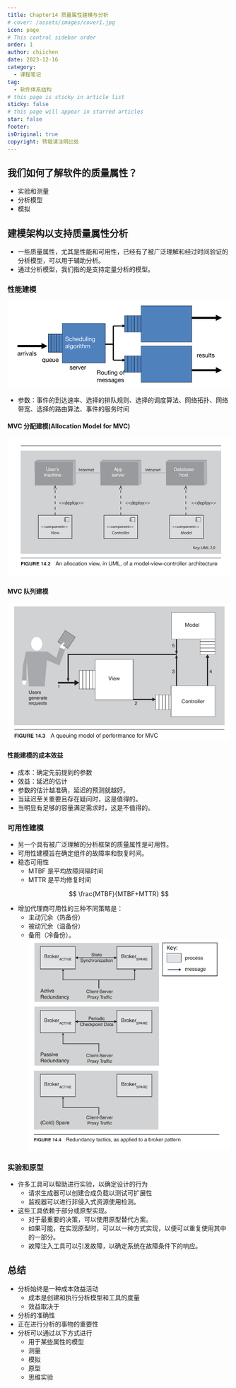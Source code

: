 ```yaml
---
title: Chapter14 质量属性建模与分析
# cover: /assets/images/cover1.jpg
icon: page
# This control sidebar order
order: 1
author: chiichen
date: 2023-12-16
category:
  - 课程笔记
tag:
  - 软件体系结构
# this page is sticky in article list
sticky: false
# this page will appear in starred articles
star: false
footer:
isOriginal: true
copyright: 转载请注明出处
---
```


## 我们如何了解软件的质量属性？

- 实验和测量
- 分析模型
- 模拟

## 建模架构以支持质量属性分析

- 一些质量属性，尤其是性能和可用性，已经有了被广泛理解和经过时间验证的分析模型，可以用于辅助分析。
- 通过分析模型，我们指的是支持定量分析的模型。

### 性能建模

![Performance Models](images/Chapter14质量属性建模与分析/image.png)

- 参数：事件的到达速率、选择的排队规则、选择的调度算法、网络拓扑、网络带宽、选择的路由算法、事件的服务时间

#### MVC 分配建模(Allocation Model for MVC)

![Allocation Model](images/Chapter14质量属性建模与分析/image-1.png)

#### MVC 队列建模

![A queuing model of performance for MVC](images/Chapter14质量属性建模与分析/image-2.png)

#### 性能建模的成本效益

- 成本：确定先前提到的参数
- 效益：延迟的估计
- 参数的估计越准确，延迟的预测就越好。
- 当延迟至关重要且存在疑问时，这是值得的。
- 当明显有足够的容量满足需求时，这是不值得的。

### 可用性建模

- 另一个具有被广泛理解的分析框架的质量属性是可用性。
- 可用性建模旨在确定组件的故障率和恢复时间。
- 稳态可用性
  - MTBF 是平均故障间隔时间
  - MTTR 是平均修复时间

$$
\frac{MTBF}{MTBF+MTTR}
$$

- 增加代理商可用性的三种不同策略是：
  - 主动冗余（热备份）
  - 被动冗余（温备份）
  - 备用（冷备份）。
    ![Redundancy tactics, as applied to a broker pattern](images/Chapter14质量属性建模与分析/image-3.png)

### 实验和原型

- 许多工具可以帮助进行实验，以确定设计的行为
  - 请求生成器可以创建合成负载以测试可扩展性
  - 监视器可以进行非侵入式资源使用检测。
- 这些工具依赖于部分或原型实现。
  - 对于最重要的决策，可以使用原型替代方案。
  - 如果可能，在实现原型时，可以以一种方式实现，以便可以重复使用其中的一部分。
  - 故障注入工具可以引发故障，以确定系统在故障条件下的响应。

## 总结

- 分析始终是一种成本效益活动
  - 成本是创建和执行分析模型和工具的度量
  - 效益取决于
- 分析的准确性
- 正在进行分析的事物的重要性
- 分析可以通过以下方式进行
  - 用于某些属性的模型
  - 测量
  - 模拟
  - 原型
  - 思维实验
